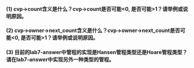 #### (1) cvp->count含义是什么？cvp->count是否可能<0, 是否可能>1？请举例或说明原因。
#### (2) cvp->owner->next_count含义是什么？cvp->owner->next_count是否可能<0, 是否可能>1？请举例或说明原因。
#### (3) 目前的lab7-answer中管程的实现是Hansen管程类型还是Hoare管程类型？请在lab7-answer中实现另外一种类型的管程。

